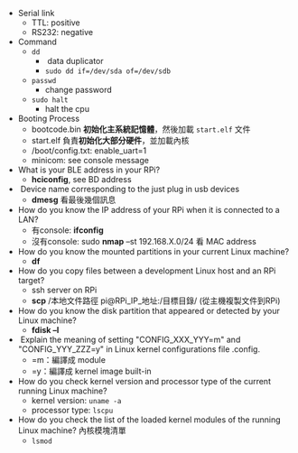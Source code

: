
* Serial link
	* TTL: positive
	* RS232: negative
* Command
	* `dd`
		*  data duplicator
		* `sudo dd if=/dev/sda of=/dev/sdb`
	* `passwd`
		* change password
	* `sudo halt`
		* halt the cpu
* Booting Process
	* bootcode.bin **初始化主系統記憶體**，然後加載 `start.elf` 文件
	* start.elf 負責**初始化大部分硬件**，並加載內核
	* /boot/config.txt: enable_uart=1
	* minicom: see console message
* What is your BLE address in your RPi?
	* **hciconfig**, see BD address
*  Device name corresponding to the just plug in usb devices
	* **dmesg** 看最後幾個訊息
* How do you know the IP address of your RPi when it is connected to a LAN?
	* 有console: **ifconfig**
	* 沒有console: sudo **nmap** –st 192.168.X.0/24 看 MAC address
* How do you know the mounted partitions in your current Linux machine?
	* **df**
* How do you copy files between a development Linux host and an RPi target?
	* ssh server on RPi
	* **scp** /本地文件路徑 pi@RPi_IP_地址:/目標目錄/ (從主機複製文件到RPi)
* How do you know the disk partition that appeared or detected by your Linux machine?
	* **fdisk –l**
*  Explain the meaning of setting "CONFIG_XXX_YYY=m" and "CONFIG_YYY_ZZZ=y" in Linux kernel configurations file .config.
	* =m：編譯成 module
	* =y：編譯成 kernel image built-in
* How do you check kernel version and processor type of the current running Linux machine?
	* kernel version: `uname -a`
	* processor type: `lscpu`
* How do you check the list of the loaded kernel modules of the running Linux machine? 內核模塊清單
	* `lsmod`